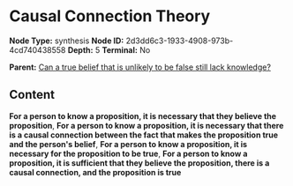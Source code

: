 # Causal Connection Theory

**Node Type:** synthesis
**Node ID:** 2d3dd6c3-1933-4908-973b-4cd740438558
**Depth:** 5
**Terminal:** No

**Parent:** [Can a true belief that is unlikely to be false still lack knowledge?](can-a-true-belief-that-is-unlikely-to-be-false-still-lack-knowledge-antithesis-cb13cb46-f9a1-4647-90f6-d70cb4f8155f.md)

## Content

**For a person to know a proposition, it is necessary that they believe the proposition**, **For a person to know a proposition, it is necessary that there is a causal connection between the fact that makes the proposition true and the person's belief**, **For a person to know a proposition, it is necessary for the proposition to be true**, **For a person to know a proposition, it is sufficient that they believe the proposition, there is a causal connection, and the proposition is true**
